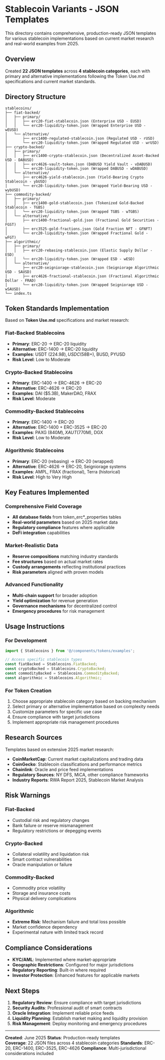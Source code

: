 # Stablecoin Variants - JSON Templates

This directory contains comprehensive, production-ready JSON templates for various stablecoin implementations based on current market research and real-world examples from 2025.

## Overview

Created **22 JSON templates** across **4 stablecoin categories**, each with primary and alternative implementations following the Token Use.md specifications and current market standards.

## Directory Structure

```
stablecoins/
├── fiat-backed/
│   ├── primary/
│   │   ├── erc20-fiat-stablecoin.json (Enterprise USD - EUSD)
│   │   └── erc20-liquidity-token.json (Wrapped Enterprise USD - wEUSD)
│   └── alternative/
│       ├── erc1400-regulated-stablecoin.json (Regulated USD - rUSD)
│       └── erc20-liquidity-token.json (Wrapped Regulated USD - wrUSD)
├── crypto-backed/
│   ├── primary/
│   │   ├── erc1400-crypto-stablecoin.json (Decentralized Asset-Backed USD - DABUSD)
│   │   ├── erc4626-vault-token.json (DABUSD Yield Vault - vDABUSD)
│   │   └── erc20-liquidity-token.json (Wrapped DABUSD - wDABUSD)
│   └── alternative/
│       ├── erc4626-yield-stablecoin.json (Yield-Bearing Crypto Stablecoin - ybUSD)
│       └── erc20-liquidity-token.json (Wrapped Yield-Bearing USD - wybUSD)
├── commodity-backed/
│   ├── primary/
│   │   ├── erc1400-gold-stablecoin.json (Tokenized Gold-Backed Stablecoin - TGBS)
│   │   └── erc20-liquidity-token.json (Wrapped TGBS - wTGBS)
│   └── alternative/
│       ├── erc1400-fractional-gold.json (Fractional Gold Securities - FGST)
│       ├── erc3525-gold-fractions.json (Gold Fraction NFT - GFNFT)
│       └── erc20-liquidity-token.json (Wrapped Fractional Gold - wFGT)
├── algorithmic/
│   ├── primary/
│   │   ├── erc20-rebasing-stablecoin.json (Elastic Supply Dollar - ESD)
│   │   └── erc20-liquidity-token.json (Wrapped ESD - wESD)
│   └── alternative/
│       ├── erc20-seigniorage-stablecoin.json (Seigniorage Algorithmic USD - SAUSD)
│       ├── erc4626-fractional-stablecoin.json (Fractional Algorithmic Dollar - FRAD)
│       └── erc20-liquidity-token.json (Wrapped Seigniorage USD - wSAUSD)
└── index.ts
```

## Token Standards Implementation

Based on **Token Use.md** specifications and market research:

### Fiat-Backed Stablecoins
- **Primary**: ERC-20 → ERC-20 liquidity
- **Alternative**: ERC-1400 → ERC-20 liquidity
- **Examples**: USDT ($224.9B), USDC ($58B+), BUSD, PYUSD
- **Risk Level**: Low to Moderate

### Crypto-Backed Stablecoins  
- **Primary**: ERC-1400 → ERC-4626 → ERC-20
- **Alternative**: ERC-4626 → ERC-20
- **Examples**: DAI ($5.3B), MakerDAO, FRAX
- **Risk Level**: Moderate

### Commodity-Backed Stablecoins
- **Primary**: ERC-1400 → ERC-20
- **Alternative**: ERC-1400 + ERC-3525 → ERC-20  
- **Examples**: PAXG ($840M), XAUT ($770M), DGX
- **Risk Level**: Low to Moderate

### Algorithmic Stablecoins
- **Primary**: ERC-20 (rebasing) → ERC-20 (wrapped)
- **Alternative**: ERC-4626 → ERC-20, Seigniorage systems
- **Examples**: AMPL, FRAX (fractional), Terra (historical)
- **Risk Level**: High to Very High

## Key Features Implemented

### Comprehensive Field Coverage
- **All database fields** from token_erc*_properties tables
- **Real-world parameters** based on 2025 market data
- **Regulatory compliance** features where applicable
- **DeFi integration** capabilities

### Market-Realistic Data
- **Reserve compositions** matching industry standards
- **Fee structures** based on actual market rates  
- **Custody arrangements** reflecting institutional practices
- **Risk parameters** aligned with proven models

### Advanced Functionality
- **Multi-chain support** for broader adoption
- **Yield optimization** for revenue generation
- **Governance mechanisms** for decentralized control
- **Emergency procedures** for risk management

## Usage Instructions

### For Development
```typescript
import { Stablecoins } from '@/components/tokens/examples';

// Access specific stablecoin types
const fiatBacked = Stablecoins.FiatBacked;
const cryptoBacked = Stablecoins.CryptoBacked;
const commodityBacked = Stablecoins.CommodityBacked;
const algorithmic = Stablecoins.Algorithmic;
```

### For Token Creation
1. Choose appropriate stablecoin category based on backing mechanism
2. Select primary or alternative implementation based on complexity needs
3. Customize parameters for specific use case
4. Ensure compliance with target jurisdictions
5. Implement appropriate risk management procedures

## Research Sources

Templates based on extensive 2025 market research:

- **CoinMarketCap**: Current market capitalizations and trading data
- **CoinGecko**: Stablecoin classifications and performance metrics  
- **Chainlink**: Oracle and price feed implementations
- **Regulatory Sources**: NY DFS, MiCA, other compliance frameworks
- **Industry Reports**: RWA Report 2025, Stablecoin Market Analysis

## Risk Warnings

### Fiat-Backed
- Custodial risk and regulatory changes
- Bank failure or reserve mismanagement
- Regulatory restrictions or depegging events

### Crypto-Backed  
- Collateral volatility and liquidation risk
- Smart contract vulnerabilities
- Oracle manipulation or failure

### Commodity-Backed
- Commodity price volatility
- Storage and insurance costs
- Physical delivery complications

### Algorithmic
- **Extreme Risk**: Mechanism failure and total loss possible
- Market confidence dependency
- Experimental nature with limited track record

## Compliance Considerations

- **KYC/AML**: Implemented where market-appropriate
- **Geographic Restrictions**: Configured for major jurisdictions
- **Regulatory Reporting**: Built-in where required
- **Investor Protection**: Enhanced features for applicable markets

## Next Steps

1. **Regulatory Review**: Ensure compliance with target jurisdictions
2. **Security Audits**: Professional audit of smart contracts  
3. **Oracle Integration**: Implement reliable price feeds
4. **Liquidity Planning**: Establish market making and liquidity provision
5. **Risk Management**: Deploy monitoring and emergency procedures

---

**Created**: June 2025
**Status**: Production-ready templates  
**Coverage**: 22 JSON files across 4 stablecoin categories
**Standards**: ERC-20, ERC-1400, ERC-3525, ERC-4626
**Compliance**: Multi-jurisdictional considerations included
